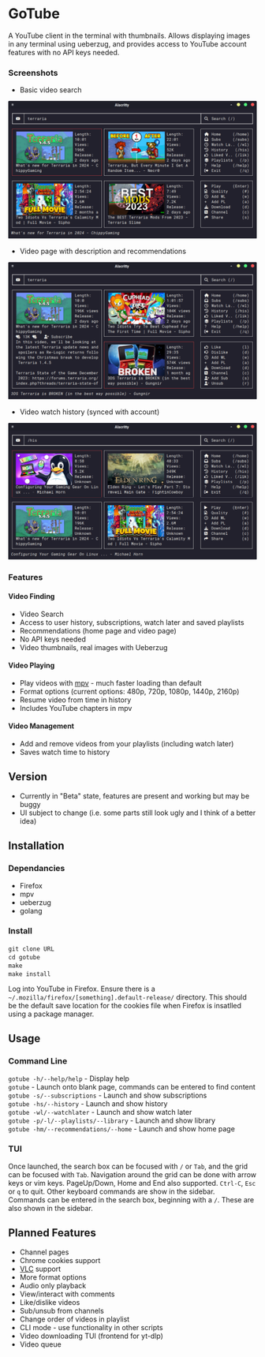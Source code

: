 # GoTube

A YouTube client in the terminal with thumbnails. Allows displaying images in any terminal using ueberzug, and provides access to YouTube account features with no API keys needed.

### Screenshots

* Basic video search

![Video Search](.screenshots/search.png)

* Video page with description and recommendations

![Video Page](.screenshots/videoPage.png)

* Video watch history (synced with account)

![Watch History](.screenshots/history.png)

### Features

#### Video Finding

* Video Search
* Access to user history, subscriptions, watch later and saved playlists
* Recommendations (home page and video page)
* No API keys needed
* Video thumbnails, real images with Ueberzug

#### Video Playing

* Play videos with [mpv](https://github.com/mpv-player/mpv) - much faster loading than default
* Format options (current options: 480p, 720p, 1080p, 1440p, 2160p)
* Resume video from time in history
* Includes YouTube chapters in mpv

#### Video Management

* Add and remove videos from your playlists (including watch later)
* Saves watch time to history

## Version

* Currently in "Beta" state, features are present and working but may be buggy
* UI subject to change (i.e. some parts still look ugly and I think of a better idea)

## Installation

### Dependancies

* Firefox
* mpv
* ueberzug
* golang

### Install

`git clone URL`  
`cd gotube`  
`make`  
`make install`  

Log into YouTube in Firefox. Ensure there is a `~/.mozilla/firefox/[something].default-release/` directory. This should be the default save location for the cookies file when Firefox is insatlled using a package manager.

## Usage

### Command Line

`gotube -h/--help/help` - Display help  
`gotube` - Launch onto blank page, commands can be entered to find content  
`gotube -s/--subscriptions` - Launch and show subscriptions  
`gotube -hs/--history` - Launch and show history  
`gotube -wl/--watchlater` - Launch and show watch later  
`gotube -p/-l/--playlists/--library` - Launch and show library  
`gotube -hm/--recommendations/--home` - Launch and show home page  

### TUI

Once launched, the search box can be focused with `/` or `Tab`, and the grid can be focused with `Tab`. Navigation around the grid can be done with arrow keys or vim keys. PageUp/Down, Home and End also supported. `Ctrl-C`, `Esc` or `q` to quit. Other keyboard commands are show in the sidebar.  
Commands can be entered in the search box, beginning with a `/`. These are also shown in the sidebar.

## Planned Features

* Channel pages
* Chrome cookies support
* [VLC](https://www.videolan.org/) support
* More format options
* Audio only playback
* View/interact with comments
* Like/dislike videos
* Sub/unsub from channels
* Change order of videos in playlist
* CLI mode - use functionality in other scripts
* Video downloading TUI (frontend for yt-dlp)
* Video queue
